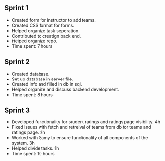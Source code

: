 ## Sprint 1
- Created form for instructor to add teams.
- Created CSS format for forms.
- Helped organize task seperation.
- Contributed to creatign back end.
- Helped organize repo.
- Time spent: 7 hours

## Sprint 2
- Created database.
- Set up database in server file.
- Created info and filled in db in sql.
- Helped organize and discuss backend development.
- Time spent: 8 hours

## Sprint 3
- Developed functionality for student ratings and ratings page visibility. 4h
- Fixed issues with fetch and retreival of teams from db for teams and ratings page. 2h
- Worked with Samy to ensure functionality of all components of the system. 3h
- Helped divide tasks. 1h
- Time spent: 10 hours